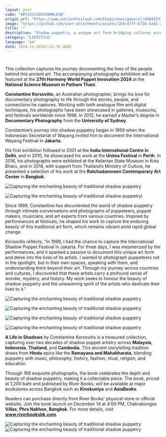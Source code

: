 ```yaml
---
layout: post
code: "ART2411160149MWLEUQ"
origin_url: "https://www.nationthailand.com/blogs/news/general/40043333"
image: "https://github.com/user-attachments/assets/1b5c477f-b72b-4ad2-a17e-c6b7f9c48236"
title: ""
description: "Shadow puppetry, a unique art form bridging cultures across Southeast Asia, is the heart of A Life in Shadows, the latest photography book by Australian photographer Constantine Korsovitis."
category: "LIFESTYLE"
language: "en"
date: 2024-11-16T02:22:56.469Z
---
```


# 









This collection captures his journey documenting the lives of the people behind this ancient art. The accompanying photography exhibition will be featured at the **27th Harmony World Puppet Innovation 2024** at the **National Science Museum in Pathum Thani**.

**Constantine Korsovitis**, an Australian photographer, brings his love for documentary photography to life through the stories, people, and connections he captures. Working with both analogue film and digital techniques, his photographs have been showcased in galleries, museums, and festivals worldwide since 1998. In 2012, he earned a Master’s degree in **Documentary Photography** from the **University of Sydney**.

Constantine’s journey into shadow puppetry began in 1999 when the Indonesian Secretariat of Wayang invited him to document the International Wayang Festival in **Jakarta**.

His first exhibition followed in 2001 at the **India International Centre in Delhi**, and in 2010, he showcased his work at the **Unima Festival** in **Perth**. In 2016, his photographs were exhibited at the Kelantan State Museum in Kota Bharu, and in 2018, with support from Thailand’s Ministry of Culture, he presented a selection of his work at the **Ratchadamnoen Contemporary Art Center** in **Bangkok**.

  ![Capturing the enchanting beauty of traditional shadow puppetry](https://github.com/user-attachments/assets/200e8fe8-0608-44a2-b9b4-0a67599e03e4)

   ![Capturing the enchanting beauty of traditional shadow puppetry](https://media.nationthailand.com/uploads/images/contents/w1024/2024/11/Cr256K0OM7d9dPwCZlDz.webp?x-image-process=style/lg-webp)\\

Since 1999, Constantine has documented the world of shadow puppetry through intimate conversations and photographs of puppeteers, puppet makers, musicians, and art experts from various countries. Inspired by performances at festivals, he shaped his work to capture the enduring beauty of this traditional art form, which remains vibrant amid rapid global change.

Korsovitis reflects, "In 1999, I had the chance to capture the International Shadow Puppet Festival in Jakarta. For three days, I was mesmerized by the performances, and it sparked a passion to document this unique art form and delve into the lives of its artists. I wanted to photograph puppeteers not in the spotlight, but in their own spaces, speaking with them, and understanding them beyond their art. Through my journey across countries and cultures, I discovered that these artists carry a profound sense of wonder, mystery, and history. My work seeks to honour the beauty of shadow puppetry and the unwavering spirit of the artists who dedicate their lives to it."

  ![Capturing the enchanting beauty of traditional shadow puppetry](https://media.nationthailand.com/uploads/images/contents/w1024/2024/11/ZLaXIyJ1TkTmt21hXMuE.webp?x-image-process=style/lg-webp)

  ![Capturing the enchanting beauty of traditional shadow puppetry](https://media.nationthailand.com/uploads/images/contents/w1024/2024/11/WAqeB0kXq5agMpZ8sT9h.webp?x-image-process=style/lg-webp)

  ![Capturing the enchanting beauty of traditional shadow puppetry](https://github.com/user-attachments/assets/3877ffc7-5aad-4527-adb0-1fa0119a778c)

  ![Capturing the enchanting beauty of traditional shadow puppetry](https://media.nationthailand.com/uploads/images/contents/w1024/2024/11/NMPRB5kSfeKgrwh7Zmo5.webp?x-image-process=style/lg-webp)

**A Life in Shadows** by Constantine Korsovitis is a treasured collection, capturing over two decades of shadow puppet artistry across **Malaysia**, **Indonesia**, **Thailand**, and **Cambodia**. This ancient storytelling tradition draws from **Hindu** epics like the **Ramayana and Mahabharata**, blending puppetry with music, philosophy, history, fashion, ritual, religion, and education.

Through 168 exquisite photographs, the book celebrates the depth and beauty of shadow puppetry, making it a collectable piece. The book, priced at 1,200 baht and published by River Books, will be available at major bookstores across Bangkok such as **Kinokuniya** and **AsiaBooks**.

Readers can purchase directly from River Books' physical store or official website. Join the book launch on December 14 at 4:00 PM, Chakrabongse **Villas**, **Phra Nakhon**, **Bangkok**. For more details, visit **www.riverbooksbk.com**.

  ![Capturing the enchanting beauty of traditional shadow puppetry](https://github.com/user-attachments/assets/a07eb62c-3544-4628-812d-a91fa2f530a1)  
  ![Capturing the enchanting beauty of traditional shadow puppetry](https://media.nationthailand.com/uploads/images/contents/w1024/2024/11/HFmMgYLI0Xgf1aD4MPfs.webp?x-image-process=style/lg-webp)
